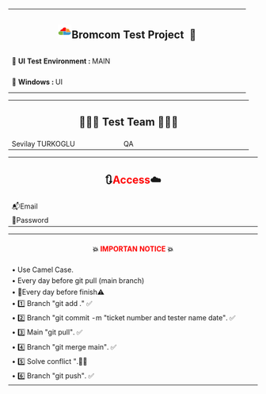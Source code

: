 <table width="358" style="height: 170px; width: 480px;">
<tbody>
<tr style="height: 62px;">
<td style="height: 62px; width: 470px;">
<h2 style="text-align: center;"><strong> </strong><img src="img.png" alt="Icon" class="icon"><strong>Bromcom Test Project&nbsp;</strong><strong> 🥒️</strong></h2>
</td>
</tr>
<tr style="height: 36px;">
<td style="height: 36px; width: 470px;">📌&nbsp;<strong>UI Test Environment :</strong>&nbsp;MAIN</td>
</tr>
<tr style="height: 36px;">
<td style="height: 36px; width: 470px;">📌&nbsp;<strong>Windows :</strong>&nbsp;UI </td>

</tbody>
</table>
<p></p>
<table width="447" style="width: 486px;">
<tbody>
<tr>
<td colspan="2" style="width: 476px;">
<h2 style="text-align: center;"><strong>👩🏻‍💻 Test Team 👨🏻‍💻</strong></h2>
</td>
</tr>
<tr>
<td style="width: 216.422px;">Sevilay TURKOGLU</td>
<td style="width: 253.578px;">QA</td>
</tr>
</tbody>
</table>
<p></p>
<table width="631">
<tbody>
<tr>
<td colspan="2" width="631" style="text-align: center;">
<h2 style="text-align: center;"><strong>🔃</strong><span style="color: #ff0000;"><strong>Access</strong></span><strong>☁️</strong></h2>
</td>
</tr>
<tr>
<td width="212">📬Email</td>
<td width="419"></td>
</tr>
<tr>
<td width="212">🔑Password</td>
<td width="419"></td>
</tr>
</tbody>
</table>
<p></p>
<table width="631">
<tbody>
<tr>
<td colspan="2" width="631" style="text-align: center;">
<h4>💥&nbsp;<span style="color: #ff0000;">IMPORTAN NOTICE</span>&nbsp;💥</h4>
</td>
</tr>
<tr>
<td width="533">&bull; Use Camel Case.</td>
</tr>
<tr>
<td width="533">&bull;&nbsp;Every day before  git pull (main branch) </td>
</tr>
<tr>
<td width="533">&bull; 📣Every day before finish⚠️</td>
</tr>
<tr>
<td width="533">&bull; 1️⃣ Branch "git add ." ✅ </td>
</tr>
<tr>
<td width="533">&bull; 2️⃣ Branch "git commit -m "ticket number and tester name date". ✅</td>
</tr>
<tr>
<td width="533">&bull; 3️⃣ Main "git pull". ✅</td>
</tr>
<tr>
<td width="533">&bull; 4️⃣ Branch "git merge main". ✅</td>
</tr>
<tr>
<td width="533">&bull; 5️⃣ Solve  conflict ".👏🏻</td>
</tr>
<tr>
<td width="533">&bull; 6️⃣ Branch "git push". ✅ </td>
</tr>
</tbody>
</table>
